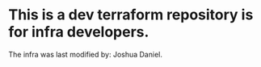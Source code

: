 # This is a dev terraform repository is for infra developers.
The infra was last modified by: Joshua Daniel.
